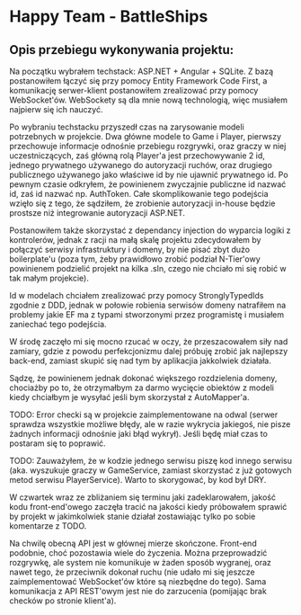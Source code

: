 # Happy Team - BattleShips
## Opis przebiegu wykonywania projektu:
Na początku wybrałem techstack: ASP.NET + Angular + SQLite.
Z bazą postanowiłem łączyć się przy pomocy Entity Framework Code First, a komunikację serwer-klient postanowiłem zrealizować przy pomocy WebSocket'ów.
WebSockety są dla mnie nową technologią, więc musiałem najpierw się ich nauczyć.

Po wybraniu techstacku przyszedł czas na zarysowanie modeli potrzebnych w projekcie.
Dwa główne modele to Game i Player, pierwszy przechowuje informacje odnośnie przebiegu rozgrywki, oraz graczy w niej uczestniczących, zaś główną rolą Player'a jest przechowywanie 2 id, jednego prywatnego używanego do autoryzacji ruchów, oraz drugiego publicznego używanego jako właściwe id by nie ujawnić prywatnego id.
Po pewnym czasie odkryłem, że powinienem zwyczajnie publiczne id nazwać id, zaś id nazwać np. AuthToken.
Całe skomplikowanie tego podejścia wzięło się z tego, że sądziłem, że zrobienie autoryzacji in-house będzie prostsze niż integrowanie autoryzacji ASP.NET.

Postanowiłem także skorzystać z dependancy injection do wyparcia logiki z kontrolerów, jednak z racji na małą skalę projektu zdecydowałem by połączyć serwisy infrastruktury i domeny, by nie pisać zbyt dużo boilerplate'u (poza tym, żeby prawidłowo zrobić podział N-Tier'owy powinienem podzielić projekt na kilka .sln, czego nie chciało mi się robić w tak małym projekcie).

Id w modelach chciałem zrealizować przy pomocy StronglyTypedIds zgodnie z DDD, jednak w połowie robienia serwisów domeny natrafiłem na problemy jakie EF ma z typami stworzonymi przez programistę i musiałem zaniechać tego podejścia.


W środę zaczęło mi się mocno rzucać w oczy, że przeszacowałem siły nad zamiary, gdzie z powodu perfekcjonizmu dalej próbuję zrobić jak najlepszy back-end, zamiast skupić się nad tym by aplikacjia jakkolwiek działała.

Sądzę, że powinienem jednak dokonać większego rozdzielenia domeny, chociażby po to, że otrzymałbym za darmo wycięcie obiektów z modeli kiedy chciałbym je wysyłać jeśli bym skorzystał z AutoMapper'a.

TODO: Error checki są w projekcie zaimplementowane na odwal (serwer sprawdza wszystkie możliwe błędy, ale w razie wykrycia jakiegoś, nie pisze żadnych informacji odnośnie jaki błąd wykrył). Jeśli będę miał czas to postaram się to poprawić.

TODO: Zauważyłem, że w kodzie jednego serwisu piszę kod innego serwisu (aka. wyszukuje graczy w GameService, zamiast skorzystać z już gotowych metod serwisu PlayerService). Warto to skorygować, by kod był DRY.


W czwartek wraz ze zbliżaniem się terminu jaki zadeklarowałem, jakość kodu front-end'owego zaczęła tracić na jakości kiedy próbowałem sprawić by projekt w jakimkolwiek stanie działał zostawiając tylko po sobie komentarze z TODO.

Na chwilę obecną API jest w głównej mierze skończone. Front-end podobnie, choć pozostawia wiele do życzenia. Można przeprowadzić rozgrywkę, ale system nie komunikuje w żaden sposób wygranej, oraz nawet tego, że przeciwnik dokonał ruchu (nie udało mi się jeszcze zaimplementować WebSocket'ów które są niezbędne do tego).
Sama komunikacja z API REST'owym jest nie do zarzucenia (pomijając brak checków po stronie klient'a).
